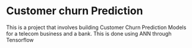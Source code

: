# Customer churn Prediction

This is a project that involves building Customer Churn Prediction Models for a telecom business and a bank. This is done using ANN through Tensorflow

